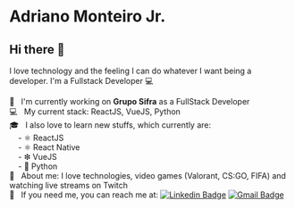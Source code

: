 # Adriano Monteiro Jr.

## Hi there 👋
I love technology and the feeling I can do whatever I want being a developer.
I'm a Fullstack Developer :computer:

 :rocket:  &nbsp; I'm currently working on **Grupo Sifra** as a FullStack Developer
 <br/> :computer: &nbsp; My current stack: ReactJS, VueJS, Python
 <br/> 🎓 &nbsp; I also love to learn new stuffs, which currently are:
 <br/> &nbsp; &nbsp; - ⚛ ReactJS
 <br/> &nbsp; &nbsp; - ⚛ React Native
 <br/> &nbsp; &nbsp; - ❇ VueJS
 <br/> &nbsp; &nbsp; - 🐍 Python
 <br/> 💬  &nbsp; About me: I love technologies, video games (Valorant, CS:GO, FIFA) and watching live streams on Twitch
 <br/> :email: &nbsp; If you need me, you can reach me at: [![Linkedin Badge](https://img.shields.io/badge/-Adriano%20Monteiro-blue?style=flat-square&logo=Linkedin&logoColor=white&link=https://www.linkedin.com/in/adriano-monteiro-jr-8172bb11a/)](https://www.linkedin.com/in/adriano-monteiro-jr-8172bb11a/) [![Gmail Badge](https://img.shields.io/badge/-amonteirojr@gmail.com-c14438?style=flat-square&logo=Gmail&logoColor=white&link=mailto:amonteirojr@gmail.com)](mailto:amonteirojr@gmail.com) 
